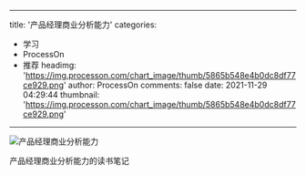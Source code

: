 
---
title: '产品经理商业分析能力'
categories: 
 - 学习
 - ProcessOn
 - 推荐
headimg: 'https://img.processon.com/chart_image/thumb/5865b548e4b0dc8df77ce929.png'
author: ProcessOn
comments: false
date: 2021-11-29 04:29:44
thumbnail: 'https://img.processon.com/chart_image/thumb/5865b548e4b0dc8df77ce929.png'
---

<div>   
<img class="thumb" alt="产品经理商业分析能力" src="https://img.processon.com/chart_image/thumb/5865b548e4b0dc8df77ce929.png" referrerpolicy="no-referrer">
<p>产品经理商业分析能力的读书笔记</p>  
</div>
            